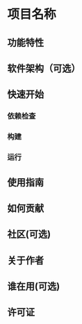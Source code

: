 # 项目名称
<!-- 写一段简短的话描述项目 -->

## 功能特性
<!-- 描述该项目的核心功能点 -->

## 软件架构（可选）
<!-- 可以描述下项目的架构 -->

## 快速开始
### 依赖检查
<!-- 描述该项目的依赖，比如依赖的包、工具或者其他任何依赖项 -->

### 构建
<!-- 描述如何构建该项目 -->

### 运行
<!-- 描述如何运行该项目 -->

## 使用指南
<!-- 描述如何使用该项目 -->

## 如何贡献
<!-- 告诉其他开发者如何给该项目贡献源码 -->

## 社区(可选)
<!-- 如果有需要可以介绍一些社区相关的内容 -->

## 关于作者
<!-- 这里写上项目作者 -->

## 谁在用(可选)
<!-- 可以列出使用本项目的其他有影响力的项目，算是给项目打个广告吧 -->

## 许可证
<!-- 这里链接上该项目的开源许可证 -->